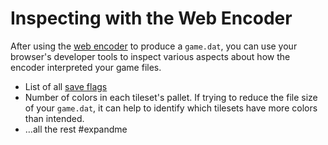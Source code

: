 # Inspecting with the Web Encoder

After using the [web encoder](encoder/web_encoder) to produce a `game.dat`, you can use your browser's developer tools to inspect various aspects about how the encoder interpreted your game files.

- List of all [save flags](scripts/save_flags)
- Number of colors in each tileset's pallet. If trying to reduce the file size of your `game.dat`, it can help to identify which tilesets have more colors than intended.
- …all the rest #expandme
